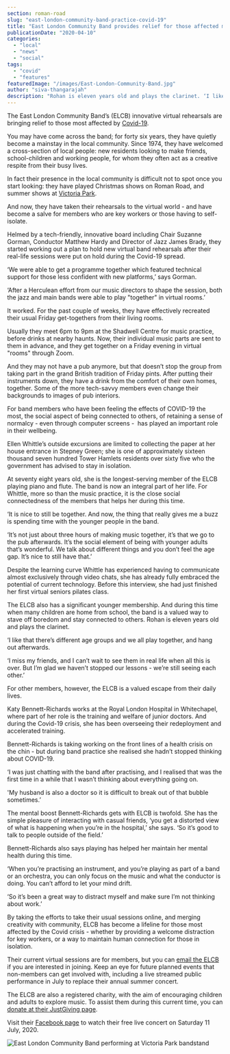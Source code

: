 ```yaml
---
section: roman-road
slug: "east-london-community-band-practice-covid-19"
title: "East London Community Band provides relief for those affected most by Covid-19"
publicationDate: "2020-04-10"
categories: 
  - "local"
  - "news"
  - "social"
tags: 
  - "covid"
  - "features"
featuredImage: "/images/East-London-Community-Band.jpg"
author: "siva-thangarajah"
description: "Rohan is eleven years old and plays the clarinet. ‘I like that there’s different age groups, and we all play together, and hang out afterwards. I miss my friends, and I can’t wait to see them in real life when all this is over. But I’m glad we haven’t stopped our lessons, and we’re still seeing each other.’"
---
```


The East London Community Band’s (ELCB) innovative virtual rehearsals are bringing relief to those most affected by [Covid-19](https://romanroadlondon.com/covid-19-help-page/). 

You may have come across the band; for forty six years, they have quietly become a mainstay in the local community. Since 1974, they have welcomed a cross-section of local people: new residents looking to make friends, school-children and working people, for whom they often act as a creative respite from their busy lives. 

In fact their presence in the local community is difficult not to spot once you start looking: they have played Christmas shows on Roman Road, and summer shows at [Victoria Park](https://romanroadlondon.com/victoria-park-east-london-bow/). 

And now, they have taken their rehearsals to the virtual world - and have become a salve for members who are key workers or those having to self-isolate. 

Helmed by a tech-friendly, innovative board including Chair Suzanne Gorman, Conductor Matthew Hardy and Director of Jazz James Brady, they started working out a plan to hold new virtual band rehearsals after their real-life sessions were put on hold during the Covid-19 spread.

‘We were able to get a programme together which featured technical support for those less confident with new platforms,’ says Gorman.

‘After a Herculean effort from our music directors to shape the session, both the jazz and main bands were able to play "together" in virtual rooms.’

It worked. For the past couple of weeks, they have effectively recreated their usual Friday get-togethers from their living rooms. 

Usually they meet 6pm to 9pm at the Shadwell Centre for music practice, before drinks at nearby haunts. Now, their individual music parts are sent to them in advance, and they get together on a Friday evening in virtual "rooms" through Zoom. 

And they may not have a pub anymore, but that doesn’t stop the group from taking part in the grand British tradition of Friday pints. After putting their instruments down, they have a drink from the comfort of their own homes, together. Some of the more tech-savvy members even change their backgrounds to images of pub interiors. 

For band members who have been feeling the effects of COVID-19 the most, the social aspect of being connected to others, of retaining a sense of normalcy - even through computer screens -  has played an important role in their wellbeing. 

Ellen Whittle’s outside excursions are limited to collecting the paper at her house entrance in Stepney Green; she is one of approximately sixteen thousand seven hundred Tower Hamlets residents over sixty five who the government has advised to stay in isolation.

At seventy eight years old, she is the longest-serving member of the ELCB playing piano and flute. The band is now an integral part of her life. For Whittle, more so than the music practice, it is the close social connectedness of the members that helps her during this time. 

‘It is nice to still be together. And now, the thing that really gives me a buzz is spending time with the younger people in the band. 

‘It’s not just about three hours of making music together, it’s that we go to the pub afterwards. It’s the social element of being with younger adults that’s wonderful. We talk about different things and you don’t feel the age gap. It’s nice to still have that.’

Despite the learning curve Whittle has experienced having to communicate almost exclusively through video chats, she has already fully embraced the potential of current technology. Before this interview, she had just finished her first virtual seniors pilates class. 

The ELCB also has a significant younger membership. And during this time when many children are home from school, the band is a valued way to stave off boredom and stay connected to others. Rohan is eleven years old and plays the clarinet. 

‘I like that there’s different age groups and we all play together, and hang out afterwards. 

‘I miss my friends, and I can’t wait to see them in real life when all this is over. But I’m glad we haven’t stopped our lessons - we’re still seeing each other.’

For other members, however, the ELCB is a valued escape from their daily lives. 

Katy Bennett-Richards works at the Royal London Hospital in Whitechapel, where part of her role is the training and welfare of junior doctors. And during the Covid-19 crisis, she has been overseeing their redeployment and accelerated training. 

Bennett-Richards is taking working on the front lines of a health crisis on the chin - but during band practice she realised she hadn’t stopped thinking about COVID-19. 

‘I was just chatting with the band after practising, and I realised that was the first time in a while that I wasn’t thinking about everything going on.

'My husband is also a doctor so it is difficult to break out of that bubble sometimes.’

The mental boost Bennett-Richards gets with ELCB is twofold. She has the simple pleasure of interacting with casual friends, ‘you get a distorted view of what is happening when you’re in the hospital,’ she says. ‘So it’s good to talk to people outside of the field.’

Bennett-Richards also says playing has helped her maintain her mental health during this time. 

‘When you’re practising an instrument, and you’re playing as part of a band or an orchestra, you can only focus on the music and what the conductor is doing. You can’t afford to let your mind drift. 

‘So it’s been a great way to distract myself and make sure I’m not thinking about work.’ 

By taking the efforts to take their usual sessions online, and merging creativity with community, ELCB has become a lifeline for those most affected by the Covid crisis - whether by providing a welcome distraction for key workers, or a way to maintain human connection for those in isolation. 

Their current virtual sessions are for members, but you can [email the ELCB](https://www.eastlondoncommunityband.co.uk/contact-us) if you are interested in joining. Keep an eye for future planned events that non-members can get involved with, including a live streamed public performance in July to replace their annual summer concert.

The ELCB are also a registered charity, with the aim of encouraging children and adults to explore music. To assist them during this current time, you can [donate at their JustGiving page](https://justgiving.com/campaign/elcb). 

Visit their [Facebook page](https://www.facebook.com/eastlondoncommunityband) to watch their free live concert on Saturday 11 July, 2020.

![East London Community Band performing at Victoria Park bandstand](/images/ELCB_victoria_park-1024x638.jpg)
